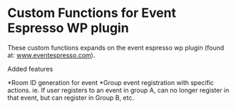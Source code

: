 Custom Functions for Event Espresso WP plugin
=============================================

These custom functions expands on the event espresso wp plugin (found at: www.eventespresso.com).

Added features

 *Room ID generation for event
 *Group event registration with specific actions. ie. If user registers to an event in group A, can no longer register in that event, but can register in Group B, etc.